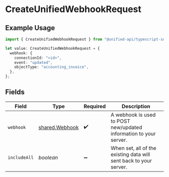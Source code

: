 # CreateUnifiedWebhookRequest

## Example Usage

```typescript
import { CreateUnifiedWebhookRequest } from "@unified-api/typescript-sdk/sdk/models/operations";

let value: CreateUnifiedWebhookRequest = {
  webhook: {
    connectionId: "<id>",
    event: "updated",
    objectType: "accounting_invoice",
  },
};
```

## Fields

| Field                                                             | Type                                                              | Required                                                          | Description                                                       |
| ----------------------------------------------------------------- | ----------------------------------------------------------------- | ----------------------------------------------------------------- | ----------------------------------------------------------------- |
| `webhook`                                                         | [shared.Webhook](../../../sdk/models/shared/webhook.md)           | :heavy_check_mark:                                                | A webhook is used to POST new/updated information to your server. |
| `includeAll`                                                      | *boolean*                                                         | :heavy_minus_sign:                                                | When set, all of the existing data will sent back to your server. |